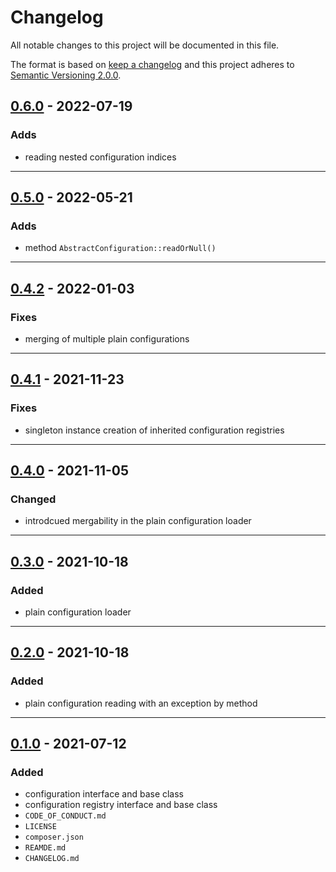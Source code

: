 # Changelog

All notable changes to this project will be documented in this file.

The format is based on [keep a changelog][xtlink-keep-a-changelog]
and this project adheres to [Semantic Versioning 2.0.0][xtlink-semantic-versioning].

## [0.6.0] - 2022-07-19

### Adds

* reading nested configuration indices

[0.6.0]: https://github.com/codekandis/configurations/compare/0.5.0..0.6.0

---
## [0.5.0] - 2022-05-21

### Adds

* method `AbstractConfiguration::readOrNull()`

[0.5.0]: https://github.com/codekandis/configurations/compare/0.4.2..0.5.0

---
## [0.4.2] - 2022-01-03

### Fixes

* merging of multiple plain configurations

[0.4.2]: https://github.com/codekandis/configurations/compare/0.4.1..0.4.2

---
## [0.4.1] - 2021-11-23

### Fixes

* singleton instance creation of inherited configuration registries

[0.4.1]: https://github.com/codekandis/configurations/compare/0.4.0..0.4.1

---
## [0.4.0] - 2021-11-05

### Changed

* introdcued mergability in the plain configuration loader

[0.4.0]: https://github.com/codekandis/configurations/compare/0.3.0..0.4.0

---
## [0.3.0] - 2021-10-18

### Added

* plain configuration loader

[0.3.0]: https://github.com/codekandis/configurations/compare/0.2.0..0.3.0

---
## [0.2.0] - 2021-10-18

### Added

* plain configuration reading with an exception by method

[0.2.0]: https://github.com/codekandis/configurations/compare/0.1.0..0.2.0

---
## [0.1.0] - 2021-07-12

### Added

* configuration interface and base class
* configuration registry interface and base class
* `CODE_OF_CONDUCT.md`
* `LICENSE`
* `composer.json`
* `REAMDE.md`
* `CHANGELOG.md`

[0.1.0]: https://github.com/codekandis/configurations/tree/0.1.0



[xtlink-keep-a-changelog]: http://keepachangelog.com/en/1.0.0/
[xtlink-semantic-versioning]: http://semver.org/spec/v2.0.0.html
